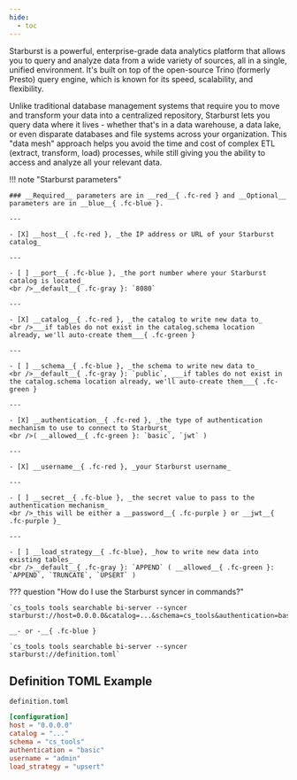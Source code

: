 ```yaml
---
hide:
  - toc
---
```


Starburst is a powerful, enterprise-grade data analytics platform that allows you to query and analyze data from a wide variety of sources, all in a single, unified environment. It's built on top of the open-source Trino (formerly Presto) query engine, which is known for its speed, scalability, and flexibility.

Unlike traditional database management systems that require you to move and transform your data into a centralized repository, Starburst lets you query data where it lives - whether that's in a data warehouse, a data lake, or even disparate databases and file systems across your organization. This "data mesh" approach helps you avoid the time and cost of complex ETL (extract, transform, load) processes, while still giving you the ability to access and analyze all your relevant data.

!!! note "Starburst parameters"

    ### __Required__ parameters are in __red__{ .fc-red } and __Optional__ parameters are in __blue__{ .fc-blue }.
    
    ---

    - [X] __host__{ .fc-red }, _the IP address or URL of your Starburst catalog_

    ---

    - [ ] __port__{ .fc-blue }, _the port number where your Starburst catalog is located_
    <br />__default__{ .fc-gray }: `8080`

    ---

    - [X] __catalog__{ .fc-red }, _the catalog to write new data to_
    <br />___if tables do not exist in the catalog.schema location already, we'll auto-create them___{ .fc-green }

    ---

    - [ ] __schema__{ .fc-blue }, _the schema to write new data to_
    <br />__default__{ .fc-gray }: `public`, ___if tables do not exist in the catalog.schema location already, we'll auto-create them___{ .fc-green }

    ---

    - [X] __authentication__{ .fc-red }, _the type of authentication mechanism to use to connect to Starburst_
    <br />( __allowed__{ .fc-green }: `basic`, `jwt` )

    ---

    - [X] __username__{ .fc-red }, _your Starburst username_

    ---

    - [ ] __secret__{ .fc-blue }, _the secret value to pass to the authentication mechanism_
    <br />_this will be either a __password__{ .fc-purple } or __jwt__{ .fc-purple }_

    ---

    - [ ] __load_strategy__{ .fc-blue}, _how to write new data into existing tables_
    <br />__default__{ .fc-gray }: `APPEND` ( __allowed__{ .fc-green }: `APPEND`, `TRUNCATE`, `UPSERT` )


??? question "How do I use the Starburst syncer in commands?"

    `cs_tools tools searchable bi-server --syncer starburst://host=0.0.0.0&catalog=...&schema=cs_tools&authentication=basic&username=admin&load_strategy=upsert`

    __- or -__{ .fc-blue }

    `cs_tools tools searchable bi-server --syncer starburst://definition.toml`


## Definition TOML Example

`definition.toml`
```toml
[configuration]
host = "0.0.0.0"
catalog = "..."
schema = "cs_tools"
authentication = "basic"
username = "admin"
load_strategy = "upsert"
```
